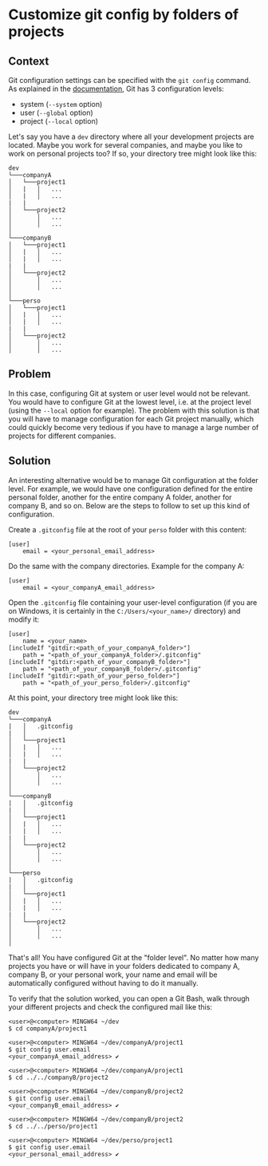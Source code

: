 # Customize git config by folders of projects

## Context

Git configuration settings can be specified with the `git config` command. As explained in the [documentation](https://git-scm.com/book/en/v2/Customizing-Git-Git-Configuration), Git has 3 configuration levels:
- system (`--system` option)
- user (`--global` option)
- project (`--local` option)

Let's say you have a `dev` directory where all your development projects are located. Maybe you work for several companies, and maybe you like to work on personal projects too? If so, your directory tree might look like this:

```
dev
└───companyA
│   └───project1
│   |   │   ...
│   |   │   ...
|   |
│   └───project2
│       │   ...
│       │   ...
│
└───companyB
│   └───project1
│   |   │   ...
│   |   │   ...
|   |
│   └───project2
│       │   ...
│       │   ...
│
└───perso
│   └───project1
│   |   │   ...
│   |   │   ...
|   |
│   └───project2
│       │   ...
│       │   ...
```

## Problem

In this case, configuring Git at system or user level would not be relevant. You would have to configure Git at the lowest level, i.e. at the project level (using the `--local` option for example). The problem with this solution is that you will have to manage configuration for each Git project manually, which could quickly become very tedious if you have to manage a large number of projects for different companies.

## Solution

An interesting alternative would be to manage Git configuration at the folder level. For example, we would have one configuration defined for the entire personal folder, another for the entire company A folder, another for company B, and so on. Below are the steps to follow to set up this kind of configuration.

Create a `.gitconfig` file at the root of your `perso` folder with this content:

```
[user]
    email = <your_personal_email_address>
```

Do the same with the company directories. Example for the company A:

```
[user]
    email = <your_companyA_email_address>
```

Open the `.gitconfig` file containing your user-level configuration (if you are on Windows, it is certainly in the `C:/Users/<your_name>/` directory) and modify it:

```
[user]
	name = <your_name>
[includeIf "gitdir:<path_of_your_companyA_folder>"]
    path = "<path_of_your_companyA_folder>/.gitconfig"
[includeIf "gitdir:<path_of_your_companyB_folder>"]
    path = "<path_of_your_companyB_folder>/.gitconfig"
[includeIf "gitdir:<path_of_your_perso_folder>"]
    path = "<path_of_your_perso_folder>/.gitconfig"
```

At this point, your directory tree might look like this:

```
dev
└───companyA
|   │   .gitconfig
|   │
│   └───project1
│   |   │   ...
│   |   │   ...
|   |
│   └───project2
│       │   ...
│       │   ...
│
└───companyB
|   │   .gitconfig
|   │
│   └───project1
│   |   │   ...
│   |   │   ...
|   |
│   └───project2
│       │   ...
│       │   ...
│
└───perso
|   │   .gitconfig
|   │
│   └───project1
│   |   │   ...
│   |   │   ...
|   |
│   └───project2
│       │   ...
│       │   ...
│
```

That's all! You have configured Git at the "folder level". No matter how many projects you have or will have in your folders dedicated to company A, company B, or your personal work, your name and email will be automatically configured without having to do it manually.

To verify that the solution worked, you can open a Git Bash, walk through your different projects and check the configured mail like this:

```
<user>@<computer> MINGW64 ~/dev
$ cd companyA/project1

<user>@<computer> MINGW64 ~/dev/companyA/project1
$ git config user.email
<your_companyA_email_address> ✔️

<user>@<computer> MINGW64 ~/dev/companyA/project1
$ cd ../../companyB/project2

<user>@<computer> MINGW64 ~/dev/companyB/project2
$ git config user.email
<your_companyB_email_address> ✔️

<user>@<computer> MINGW64 ~/dev/companyB/project2
$ cd ../../perso/project1

<user>@<computer> MINGW64 ~/dev/perso/project1
$ git config user.email
<your_personal_email_address> ✔️
```

